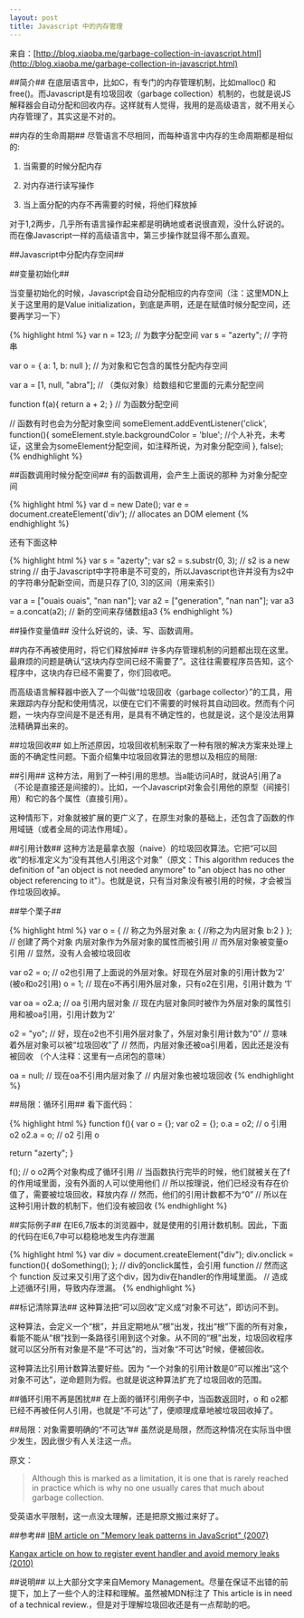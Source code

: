 ```yaml
---
layout: post
title: Javascript 中的内存管理
---
```


来自：[http://blog.xiaoba.me/garbage-collection-in-javascript.html](http://blog.xiaoba.me/garbage-collection-in-javascript.html)

##简介##
在底层语言中，比如C，有专门的内存管理机制，比如malloc() 和 free()。而Javascript是有垃圾回收（garbage collection）机制的，也就是说JS解释器会自动分配和回收内存。这样就有人觉得，我用的是高级语言，就不用关心内存管理了，其实这是不对的。

##内存的生命周期##
尽管语言不尽相同，而每种语言中内存的生命周期都是相似的:

1. 当需要的时候分配内存

2. 对内存进行读写操作

3. 当上面分配的内存不再需要的时候，将他们释放掉

对于1,2两步，几乎所有语言操作起来都是明确地或者说很直观，没什么好说的。而在像Javascript一样的高级语言中，第三步操作就显得不那么直观。

##Javascript中分配内存空间##

##变量初始化##

当变量初始化的时候，Javascript会自动分配相应的内存空间（注：这里MDN上关于这里用的是Value initialization，到底是声明，还是在赋值时候分配空间，还要再学习一下）

{% highlight html %}
var n = 123; //  为数字分配空间
var s = "azerty"; // 字符串

var o = {
  a: 1,
  b: null
}; // 为对象和它包含的属性分配内存空间

var a = [1, null, "abra"]; // （类似对象）给数组和它里面的元素分配空间

function f(a){
  return a + 2;
} // 为函数分配空间

//  函数有时也会为分配对象空间
someElement.addEventListener('click', function(){
  someElement.style.backgroundColor = 'blue'; //个人补充，未考证，这里会为someElement分配空间，如注释所说，为对象分配空间
}, false);
{% endhighlight %}

##函数调用时候分配空间##
有的函数调用，会产生上面说的那种 为对象分配空间

{% highlight html %}
var d = new Date();
var e = document.createElement('div'); // allocates an DOM element
{% endhighlight %}

还有下面这种

{% highlight html %}
var s = "azerty";
var s2 = s.substr(0, 3); // s2 is a new string
// 由于Javascript中字符串是不可变的，所以Javascript也许并没有为s2中的字符串分配新空间，而是只存了[0, 3]的区间（用来索引）

var a = ["ouais ouais", "nan nan"];
var a2 = ["generation", "nan nan"];
var a3 = a.concat(a2); // 新的空间来存储数组a3
{% endhighlight %}

##操作变量值##
没什么好说的，读、写、函数调用。

##内存不再被使用时，将它们释放掉##
许多内存管理机制的问题都出现在这里。最麻烦的问题是确认“这块内存空间已经不需要了”。这往往需要程序员告知，这个程序中，这块内存已经不需要了，你们回收吧。

而高级语言解释器中嵌入了一个叫做“垃圾回收（garbage collector）”的工具，用来跟踪内存分配和使用情况，以便在它们不需要的时候将其自动回收。然而有个问题，一块内存空间是不是还有用，是具有不确定性的，也就是说，这个是没法用算法精确算出来的。

##垃圾回收##
如上所述原因，垃圾回收机制采取了一种有限的解决方案来处理上面的不确定性问题。下面介绍集中垃圾回收算法的思想以及相应的局限:

##引用##
这种方法，用到了一种引用的思想。当a能访问A时，就说A引用了a（不论是直接还是间接的）。比如，一个Javascript对象会引用他的原型（间接引用）和它的各个属性（直接引用）。

这种情形下，对象就被扩展的更广义了，在原生对象的基础上，还包含了函数的作用域链（或者全局的词法作用域）。

##引用计数##
这种方法是最拿衣服（naive）的垃圾回收算法。它把“可以回收”的标准定义为“没有其他人引用这个对象”（原文：This algorithm reduces the definition of "an object is not needed anymore" to "an object has no other object referencing to it"）。也就是说，只有当对象没有被引用的时候，才会被当作垃圾回收掉。

##举个栗子##

{% highlight html %}
var o = { // 称之为外层对象
  a: { //称之为内层对象
    b:2
  }
}; //  创建了两个对象 内层对象作为外层对象的属性而被引用
// 而外层对象被变量o引用
// 显然，没有人会被垃圾回收

var o2 = o; // o2也引用了上面说的外层对象。好现在外层对象的引用计数为‘2’ (被o和o2引用)
o = 1; //  现在o不再引用外层对象，只有o2在引用，引用计数为 ‘1’

var oa = o2.a; // oa 引用内层对象
//  现在内层对象同时被作为外层对象的属性引用和被oa引用，引用计数为‘2’

o2 = "yo"; //  好，现在o2也不引用外层对象了，外层对象引用计数为“0”
// 意味着外层对象可以被“垃圾回收”了
// 然而，内层对象还被oa引用着，因此还是没有被回收 （个人注释：这里有一点闭包的意味）

oa = null; //  现在oa不引用内层对象了
// 内层对象也被垃圾回收
{% endhighlight %}

##局限：循环引用##
看下面代码：

{% highlight html %}
function f(){
  var o = {};
  var o2 = {};
  o.a = o2; // o 引用 o2
  o2.a = o; // o2 引用 o

  return "azerty";
}

f();
// o o2两个对象构成了循环引用 
// 当函数执行完毕的时候，他们就被关在了f的作用域里面，没有外面的人可以使用他们
// 所以按理说，他们已经没有存在价值了，需要被垃圾回收，释放内存
// 然而，他们的引用计数都不为“0”
// 所以在这种引用计数的机制下，他们没有被回收
{% endhighlight %}

##实际例子##
在IE6,7版本的浏览器中，就是使用的引用计数机制。因此，下面的代码在IE6,7中可以稳稳地发生内存泄漏

{% highlight html %}
var div = document.createElement("div");
div.onclick = function(){
  doSomething();
}; // div的onclick属性，会引用 function
// 然而这个 function 反过来又引用了这个div，因为div在handler的作用域里面。
// 造成上述循环引用，导致内存泄漏。 
{% endhighlight %}

##标记清除算法##
这种算法把“可以回收”定义成“对象不可达”，即访问不到。

这种算法，会定义一个“根”，并且定期地从“根”出发，找出“根”下面的所有对象，看能不能从“根”找到一条路径引用到这个对象。从不同的“根”出发，垃圾回收程序就可以区分所有对象是不是“不可达”的，当对象“不可达”时候，便被回收。

这种算法比引用计数算法要好些。因为 “一个对象的引用计数是0”可以推出“这个对象不可达”，逆命题则为假。也就是说这种算法扩充了垃圾回收的范围。

##循环引用不再是困扰##
在上面的循环引用例子中，当函数返回时，o 和 o2都已经不再被任何人引用，也就是“不可达”了，便顺理成章地被垃圾回收掉了。

##局限：对象需要明确的“不可达”##
虽然说是局限，然而这种情况在实际当中很少发生，因此很少有人关注这一点。

原文：

> Although this is marked as a limitation, it is one that is rarely reached in practice which is why no one usually cares that much about garbage collection.

受英语水平限制，这一点没太理解，还是把原文搬过来好了。

##参考##
[IBM article on "Memory leak patterns in JavaScript" (2007)](http://www.ibm.com/developerworks/web/library/wa-memleak/)

[Kangax article on how to register event handler and avoid memory leaks (2010)](http://msdn.microsoft.com/en-us/magazine/ff728624.aspx)

##说明##
以上大部分文字来自Memory Management。尽量在保证不出错的前提下，加上了一些个人的注释和理解。虽然被MDN标注了 This article is in need of a technical review.，但是对于理解垃圾回收还是有一点帮助的吧。
